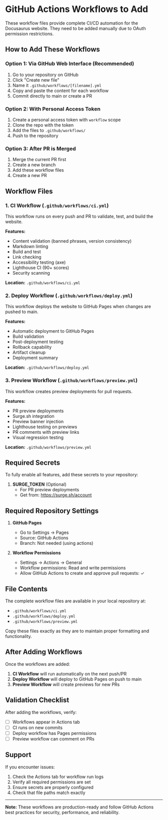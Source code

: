 # GitHub Actions Workflows to Add

These workflow files provide complete CI/CD automation for the Docusaurus website. They need to be added manually due to OAuth permission restrictions.

## How to Add These Workflows

### Option 1: Via GitHub Web Interface (Recommended)
1. Go to your repository on GitHub
2. Click "Create new file" 
3. Name it `.github/workflows/[filename].yml`
4. Copy and paste the content for each workflow
5. Commit directly to main or create a PR

### Option 2: With Personal Access Token
1. Create a personal access token with `workflow` scope
2. Clone the repo with the token
3. Add the files to `.github/workflows/`
4. Push to the repository

### Option 3: After PR is Merged
1. Merge the current PR first
2. Create a new branch
3. Add these workflow files
4. Create a new PR

## Workflow Files

### 1. CI Workflow (`.github/workflows/ci.yml`)

This workflow runs on every push and PR to validate, test, and build the website.

**Features:**
- Content validation (banned phrases, version consistency)
- Markdown linting
- Build and test
- Link checking
- Accessibility testing (axe)
- Lighthouse CI (90+ scores)
- Security scanning

**Location:** `.github/workflows/ci.yml`

### 2. Deploy Workflow (`.github/workflows/deploy.yml`)

This workflow deploys the website to GitHub Pages when changes are pushed to main.

**Features:**
- Automatic deployment to GitHub Pages
- Build validation
- Post-deployment testing
- Rollback capability
- Artifact cleanup
- Deployment summary

**Location:** `.github/workflows/deploy.yml`

### 3. Preview Workflow (`.github/workflows/preview.yml`)

This workflow creates preview deployments for pull requests.

**Features:**
- PR preview deployments
- Surge.sh integration
- Preview banner injection
- Lighthouse testing on previews
- PR comments with preview links
- Visual regression testing

**Location:** `.github/workflows/preview.yml`

## Required Secrets

To fully enable all features, add these secrets to your repository:

1. **SURGE_TOKEN** (Optional)
   - For PR preview deployments
   - Get from: https://surge.sh/account

## Required Repository Settings

1. **GitHub Pages**
   - Go to Settings → Pages
   - Source: GitHub Actions
   - Branch: Not needed (using actions)

2. **Workflow Permissions**
   - Settings → Actions → General
   - Workflow permissions: Read and write permissions
   - Allow GitHub Actions to create and approve pull requests: ✓

## File Contents

The complete workflow files are available in your local repository at:
- `.github/workflows/ci.yml`
- `.github/workflows/deploy.yml`
- `.github/workflows/preview.yml`

Copy these files exactly as they are to maintain proper formatting and functionality.

## After Adding Workflows

Once the workflows are added:

1. **CI Workflow** will run automatically on the next push/PR
2. **Deploy Workflow** will deploy to GitHub Pages on push to main
3. **Preview Workflow** will create previews for new PRs

## Validation Checklist

After adding the workflows, verify:
- [ ] Workflows appear in Actions tab
- [ ] CI runs on new commits
- [ ] Deploy workflow has Pages permissions
- [ ] Preview workflow can comment on PRs

## Support

If you encounter issues:
1. Check the Actions tab for workflow run logs
2. Verify all required permissions are set
3. Ensure secrets are properly configured
4. Check that file paths match exactly

---

**Note:** These workflows are production-ready and follow GitHub Actions best practices for security, performance, and reliability.